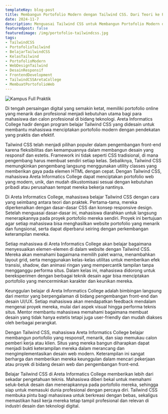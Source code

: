 ```yaml
---
templateKey: blog-post
title: ​Membangun Portofolio Modern dengan Tailwind CSS. Dari Teori ke Praktek di Areta Informatics College
date: 2024-11-7
description: Menguasai Tailwind CSS untuk Membangun Portofolio Modern di Areta Informatics College. Pendekatan Praktis untuk Membekali Mahasiswa dengan Keterampilan Desain Web yang Menonjol di Era Digital.
featuredpost: false
featuredimage: /img/portofolio-tailwindcss.jpg
tags:
- ​TailwindCSS 
- PortofolioTailwind 
- BelajarTailwindCSS 
- KelasTailwind 
- PortofolioModern 
- WebDesignTailwind 
- DesainResponsif 
- FrontendDevelopment 
- TailwindCSSAretaCollege 
- MembuatPortofolioWeb
---
```


![Kampus Full Praktik](/img/portofolio-tailwindcss.jpg "Kampus Full Praktik")

Di tengah persaingan digital yang semakin ketat, memiliki portofolio online yang menarik dan profesional menjadi kebutuhan utama bagi para mahasiswa dan calon profesional di bidang teknologi. Areta Informatics College hadir dengan program belajar Tailwind CSS yang didesain untuk membantu mahasiswa menciptakan portofolio modern dengan pendekatan yang praktis dan efektif.

Tailwind CSS telah menjadi pilihan populer dalam pengembangan front-end karena fleksibilitas dan kemampuannya dalam membangun desain yang responsif dan estetis. Framework ini tidak seperti CSS tradisional, di mana pengembang harus membuat sendiri setiap kelas. Sebaliknya, Tailwind CSS memungkinkan pengembang langsung menggunakan utility classes yang memberikan gaya pada elemen HTML dengan cepat. Dengan Tailwind CSS, mahasiswa Areta Informatics College dapat menciptakan portofolio web yang modern, unik, dan mudah dikustomisasi sesuai dengan kebutuhan pribadi atau perusahaan tempat mereka bekerja nantinya.

Di Areta Informatics College, mahasiswa belajar Tailwind CSS dengan cara yang seimbang antara teori dan praktek. Pertama-tama, mereka diperkenalkan dengan dasar-dasar CSS dan konsep responsive design. Setelah menguasai dasar-dasar ini, mahasiswa diarahkan untuk langsung menerapkannya pada proyek portofolio mereka sendiri. Proyek ini bertujuan agar setiap mahasiswa bisa menghasilkan website portofolio yang menarik dan fungsional, serta dapat diperbarui seiring dengan perkembangan keterampilan mereka.

Setiap mahasiswa di Areta Informatics College akan belajar bagaimana menyesuaikan elemen-elemen di dalam website dengan Tailwind CSS. Mereka akan memahami bagaimana memilih palet warna, menambahkan layout grid, serta menggunakan kelas-kelas utilitas untuk memberikan efek transisi, shadow, dan animasi ringan yang mempercantik tampilan tanpa mengganggu performa situs. Dalam kelas ini, mahasiswa didorong untuk bereksperimen dengan berbagai teknik desain agar bisa menciptakan portofolio yang mencerminkan karakter dan keunikan mereka.

Keunggulan belajar di Areta Informatics College adalah bimbingan langsung dari mentor yang berpengalaman di bidang pengembangan front-end dan desain UI/UX. Setiap mahasiswa akan mendapatkan feedback mendalam mengenai proyek mereka, mulai dari aspek visual hingga performa teknis situs. Mentor membantu mahasiswa memahami bagaimana membuat desain yang tidak hanya estetis tetapi juga user-friendly dan mudah diakses oleh berbagai perangkat.

Dengan Tailwind CSS, mahasiswa Areta Informatics College belajar membangun portofolio yang responsif, menarik, dan siap memukau calon pemberi kerja atau klien. Situs yang mereka bangun diharapkan dapat menjadi bukti keterampilan mereka dalam merancang dan mengimplementasikan desain web modern. Keterampilan ini sangat berharga dan memberikan mereka keunggulan dalam mencari pekerjaan atau proyek di bidang desain web dan pengembangan front-end.

Belajar Tailwind CSS di Areta Informatics College memberikan lebih dari sekadar pengetahuan teknis. Mahasiswa diberi bekal untuk memahami seluk-beluk desain dan menerapkannya pada portofolio mereka, sehingga siap untuk memasuki dunia profesional dengan percaya diri. Tailwind CSS membuka pintu bagi mahasiswa untuk berkreasi dengan bebas, sekaligus memastikan hasil kerja mereka tetap tampil profesional dan relevan di industri desain dan teknologi digital.
